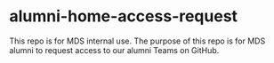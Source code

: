 # alumni-home-access-request

This repo is for MDS internal use. The purpose of this repo is for MDS alumni to request access to our alumni Teams on GitHub.
